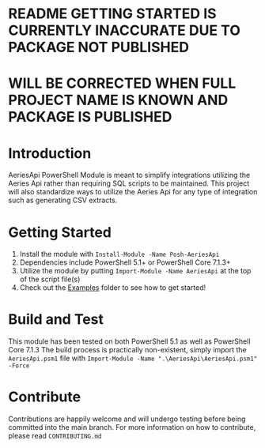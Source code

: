 # README GETTING STARTED IS CURRENTLY INACCURATE DUE TO PACKAGE NOT PUBLISHED
# WILL BE CORRECTED WHEN FULL PROJECT NAME IS KNOWN AND PACKAGE IS PUBLISHED


# Introduction 
AeriesApi PowerShell Module is meant to simplify integrations utilizing the Aeries Api rather than requiring SQL scripts to be maintained.
This project will also standardize ways to utilize the Aeries Api for any type of integration such as generating CSV extracts.

# Getting Started
1.	Install the module with `Install-Module -Name Posh-AeriesApi`
2.	Dependencies include PowerShell 5.1+ or PowerShell Core 7.1.3+
3.	Utilize the module by putting `Import-Module -Name AeriesApi` at the top of the script file(s)
4.	Check out the [Examples](examples) folder to see how to get started!

# Build and Test
This module has been tested on both PowerShell 5.1 as well as PowerShell Core 7.1.3
The build process is practically non-existent, simply import the `AeriesApi.psm1` file with `Import-Module -Name ".\AeriesApi\AeriesApi.psm1" -Force`

# Contribute
Contributions are happily welcome and will undergo testing before being committed into the main branch.
For more information on how to contribute, please read `CONTRIBUTING.md`
